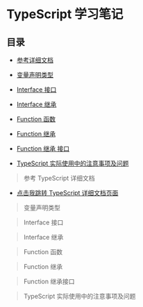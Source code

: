 # TypeScript 学习笔记

## 目录

- [参考详细文档](#参考TypeScript详细文档)
- [变量声明类型](#变量声明类型)
- [Interface 接口](#Interface接口)
- [Interface 继承](#Interface继承)

- [Function 函数](#Function函数)
- [Function 继承](#Function继承)

- [Function 继承 接口](#Function继承接口)

- [TypeScript 实际使用中的注意事项及问题](#TypeScript实际使用中的注意事项及问题)

> 参考 TypeScript 详细文档

- [点击我跳转 TypeScript 详细文档页面](https://ts.xcatliu.com/introduction/what-is-typescript.html)

> 变量声明类型

> Interface 接口

> Interface 继承

> Function 函数

> Function 继承

> Function 继承接口

> TypeScript 实际使用中的注意事项及问题
